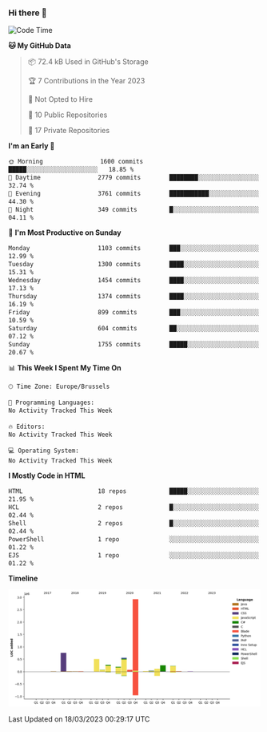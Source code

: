### Hi there 👋

<!--START_SECTION:waka-->
![Code Time](http://img.shields.io/badge/Code%20Time-1%2C218%20hrs%2029%20mins-blue)

**🐱 My GitHub Data** 

> 📦 72.4 kB Used in GitHub's Storage 
 > 
> 🏆 7 Contributions in the Year 2023
 > 
> 🚫 Not Opted to Hire
 > 
> 📜 10 Public Repositories 
 > 
> 🔑 17 Private Repositories 
 > 
**I'm an Early 🐤** 

```text
🌞 Morning                1600 commits        █████░░░░░░░░░░░░░░░░░░░░   18.85 % 
🌆 Daytime                2779 commits        ████████░░░░░░░░░░░░░░░░░   32.74 % 
🌃 Evening                3761 commits        ███████████░░░░░░░░░░░░░░   44.30 % 
🌙 Night                  349 commits         █░░░░░░░░░░░░░░░░░░░░░░░░   04.11 % 
```
📅 **I'm Most Productive on Sunday** 

```text
Monday                   1103 commits        ███░░░░░░░░░░░░░░░░░░░░░░   12.99 % 
Tuesday                  1300 commits        ████░░░░░░░░░░░░░░░░░░░░░   15.31 % 
Wednesday                1454 commits        ████░░░░░░░░░░░░░░░░░░░░░   17.13 % 
Thursday                 1374 commits        ████░░░░░░░░░░░░░░░░░░░░░   16.19 % 
Friday                   899 commits         ███░░░░░░░░░░░░░░░░░░░░░░   10.59 % 
Saturday                 604 commits         ██░░░░░░░░░░░░░░░░░░░░░░░   07.12 % 
Sunday                   1755 commits        █████░░░░░░░░░░░░░░░░░░░░   20.67 % 
```


📊 **This Week I Spent My Time On** 

```text
🕑︎ Time Zone: Europe/Brussels

💬 Programming Languages: 
No Activity Tracked This Week

🔥 Editors: 
No Activity Tracked This Week

💻 Operating System: 
No Activity Tracked This Week
```

**I Mostly Code in HTML** 

```text
HTML                     18 repos            █████░░░░░░░░░░░░░░░░░░░░   21.95 % 
HCL                      2 repos             █░░░░░░░░░░░░░░░░░░░░░░░░   02.44 % 
Shell                    2 repos             █░░░░░░░░░░░░░░░░░░░░░░░░   02.44 % 
PowerShell               1 repo              ░░░░░░░░░░░░░░░░░░░░░░░░░   01.22 % 
EJS                      1 repo              ░░░░░░░░░░░░░░░░░░░░░░░░░   01.22 % 
```



**Timeline**

![Lines of Code chart](https://raw.githubusercontent.com/guillaumedeplancke/guillaumedeplancke/main/assets/bar_graph.png)


 Last Updated on 18/03/2023 00:29:17 UTC
<!--END_SECTION:waka-->
